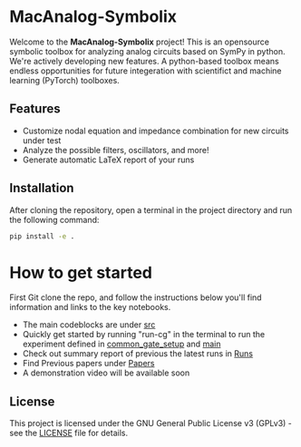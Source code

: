 # MacAnalog-Symbolix

Welcome to the **MacAnalog-Symbolix** project! This is an opensource symbolic toolbox for analyzing analog circuits based on SymPy in python. We're actively developing new features. A python-based toolbox means endless opportunities for future integeration with scientifict and machine learning (PyTorch) toolboxes.

## Features
- Customize nodal equation and impedance combination for new circuits under test
- Analyze the possible filters, oscillators, and more!
- Generate automatic LaTeX report of your runs

## Installation
After cloning the repository, open a terminal in the project directory and run the following command:

```bash
pip install -e .
```

# How to get started
First Git clone the repo, and follow the instructions below you'll find information and links to the key notebooks.

- The main codeblocks are under [src](src/macanalog_symbolix/) 
- Quickly get started by running "run-cg" in the terminal to run the experiment defined in [common_gate_setup](src/macanalog_symbolix/common_gate_setup.py) and [main](src/macanalog_symbolix/main.py)
- Check out summary report of previous the latest runs in [Runs](Runs)
- Find Previous papers under [Papers](docs/Papers)
- A demonstration video will be available soon

## License
This project is licensed under the GNU General Public License v3 (GPLv3) - see the [LICENSE](LICENSE) file for details.
